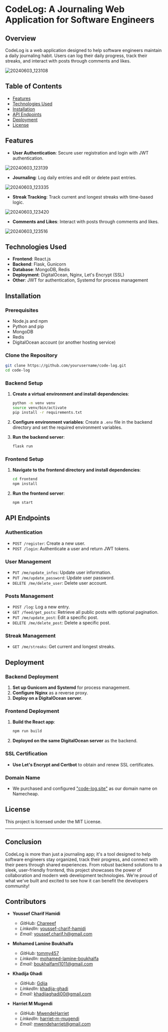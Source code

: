 # CodeLog: A Journaling Web Application for Software Engineers

## Overview
CodeLog is a web application designed to help software engineers maintain a daily journaling habit. Users can log their daily progress, track their streaks, and interact with posts through comments and likes.

![20240603_123108](https://github.com/Chareeef/CodeLog/assets/100241289/2866077d-8a05-4af3-9cdc-610828c2ac28)

## Table of Contents
- [Features](#features)
- [Technologies Used](#technologies-used)
- [Installation](#installation)
- [API Endpoints](#api-endpoints)
- [Deployment](#deployment)
- [License](#license)

## Features
- **User Authentication**: Secure user registration and login with JWT authentication.

![20240603_123139](https://github.com/Chareeef/CodeLog/assets/100241289/f7198700-0eff-45ec-8243-96658e361ccf)

- **Journaling**: Log daily entries and edit or delete past entries.

![20240603_123335](https://github.com/Chareeef/CodeLog/assets/100241289/c8f331ed-9f57-419b-a626-730a85bd87f8)

- **Streak Tracking**: Track current and longest streaks with time-based logic.

![20240603_123420](https://github.com/Chareeef/CodeLog/assets/100241289/4ecbe55a-b4c2-49ae-82a3-05e732d73ad1)

- **Comments and Likes**: Interact with posts through comments and likes.

![20240603_123516](https://github.com/Chareeef/CodeLog/assets/100241289/191d6044-514d-45ff-8f6c-836210a87190)


## Technologies Used
- **Frontend**: React.js
- **Backend**: Flask, Gunicorn
- **Database**: MongoDB, Redis
- **Deployment**: DigitalOcean, Nginx, Let's Encrypt (SSL)
- **Other**: JWT for authentication, Systemd for process management

## Installation
### Prerequisites
- Node.js and npm
- Python and pip
- MongoDB
- Redis
- DigitalOcean account (or another hosting service)

### Clone the Repository
```bash
git clone https://github.com/yourusername/code-log.git
cd code-log
```

### Backend Setup
1. **Create a virtual environment and install dependencies**:
    ```bash
    python -m venv venv
    source venv/bin/activate
    pip install -r requirements.txt
    ```

2. **Configure environment variables**:
    Create a `.env` file in the backend directory and set the required environment variables.

3. **Run the backend server**:
    ```bash
    flask run
    ```

### Frontend Setup
1. **Navigate to the frontend directory and install dependencies**:
    ```bash
    cd frontend
    npm install
    ```

2. **Run the frontend server**:
    ```bash
    npm start
    ```

## API Endpoints
### Authentication
- `POST /register`: Create a new user.
- `POST /login`: Authenticate a user and return JWT tokens.

### User Management
- `PUT /me/update_infos`: Update user information.
- `PUT /me/update_password`: Update user password.
- `DELETE /me/delete_user`: Delete user account.

### Posts Management
- `POST /log`: Log a new entry.
- `GET /feed/get_posts`: Retrieve all public posts with optional pagination.
- `PUT /me/update_post`: Edit a specific post.
- `DELETE /me/delete_post`: Delete a specific post.

### Streak Management
- `GET /me/streaks`: Get current and longest streaks.

## Deployment
### Backend Deployment
1. **Set up Gunicorn and Systemd** for process management.
2. **Configure Nginx** as a reverse proxy.
3. **Deploy on a DigitalOcean server**.

### Frontend Deployment
1. **Build the React app**:
    ```bash
    npm run build
    ```

2. **Deployed on the same DigitalOcean server** as the backend.

### SSL Certification
- **Use Let's Encrypt and Certbot** to obtain and renew SSL certificates.

### Domain Name
- We purchased and configured ["code-log.site"](https://code-log.site) as our domain name on Namecheap.

## License
This project is licensed under the MIT License.

---

## Conclusion

CodeLog is more than just a journaling app; it's a tool designed to help software engineers stay organized, track their progress, and connect with their peers through shared experiences. From robust backend solutions to a sleek, user-friendly frontend, this project showcases the power of collaboration and modern web development technologies. We're proud of what we've built and excited to see how it can benefit the developers community!

## Contributors
- **Youssef Charif Hamidi**
  - *GitHub:* [Chareeef](https://github.com/Chareeef)
  - *LinkedIn:* [youssef-charif-hamidi](https://linkedin.com/in/youssef-charif-hamidi)
  - *Email:* [youssef.charif.h@gmail.com](mailto:youssef.charif.h@gmail.com)

- **Mohamed Lamine Boukhalfa**
  - *GitHub:* [tommy457](https://github.com/tommy457)
  - *LinkedIn:* [mohamed-lamine-boukhalfa](https://linkedin.com/in/mohamed-lamine-boukhalfa)
  - *Email:* [boukhalfaml1011@gmail.com](mailto:boukhalfaml1011@gmail.com)

- **Khadija Ghadi**
  - *GitHub:* [Gdija](https://github.com/Gdija)
  - *LinkedIn:* [khadija-ghadi](https://linkedin.com/in/khadija-ghadi-017737193)
  - *Email:* [khadijaghadi00@gmail.com](mailto:khadijaghadi00@gmail.com)

- **Harriet M Mugendi**
  - *GitHub:* [MwendeHarriet](https://github.com/MwendeHarriet)
  - *LinkedIn:* [harriet-m-mugendi](https://www.linkedin.com/in/harriet-m-mugendi-149a006b)
  - *Email:* [mwendeharriet@gmail.com](mailto:mwendeharriet@gmail.com)
